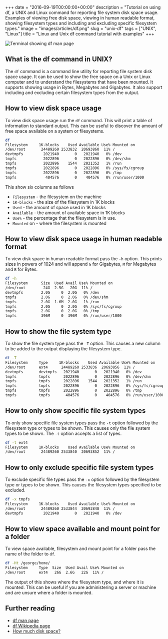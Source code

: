 +++
date = "2016-09-19T00:00:00+00:00"
description = "Tutorial on using df, a UNIX and Linux command for reporting file system disk space usage. Examples of viewing free disk space, viewing in human readable format, showing filesystem types and including and excluding specific filesystem types."
image = "images/articles/df.png"
slug = "unix-df"
tags = ["UNIX", "Linux"]
title = "Linux and Unix df command tutorial with examples"
+++

![Terminal showing df man page][2]

## What is the df command in UNIX?

The `df` command is a command line utility for reporting file system disk space
usage. It can be used to show the free space on a Unix or Linux computer and to
understand the filesystems that have been mounted. It supports showing usage in
Bytes, Megabytes and Gigabytes. It also support including and excluding certain
filesystem types from the output.

## How to view disk space usage

To view disk space usage run the `df` command. This will print a table of
information to standard output. This can be useful to discover the amount of
free space available on a system or filesystems.

```sh
df
Filesystem     1K-blocks    Used Available Use% Mounted on
/dev/root       24489260 2533832  20693860  11% /
devtmpfs         2021940       0   2021940   0% /dev
tmpfs            2022896       0   2022896   0% /dev/shm
tmpfs            2022896    1544   2021352   1% /run
tmpfs            2022896       0   2022896   0% /sys/fs/cgroup
tmpfs            2022896       0   2022896   0% /tmp
tmpfs             404576       0    404576   0% /run/user/1000
```

This show six columns as follows

- `Filesystem` - the filesystem on the machine
- `1K-blocks` - the size of the filesystem in 1K blocks
- `Used` - the amount of space used in 1K blocks
- `Available` - the amount of available space in 1K blocks
- `Use%` - the percentage that the filesystem is in use.
- `Mounted` on - where the filesystem is mounted

## How to view disk space usage in human readable format

To view disk space in human readable format pass the `-h` option. This prints
sizes in powers of 1024 and will append `G` for Gigabytes, `M` for Megabytes and
`B` for Bytes.

```sh
df -h
Filesystem      Size  Used Avail Use% Mounted on
/dev/root        24G  2.5G   20G  11% /
devtmpfs        2.0G     0  2.0G   0% /dev
tmpfs           2.0G     0  2.0G   0% /dev/shm
tmpfs           2.0G  1.6M  2.0G   1% /run
tmpfs           2.0G     0  2.0G   0% /sys/fs/cgroup
tmpfs           2.0G     0  2.0G   0% /tmp
tmpfs           396M     0  396M   0% /run/user/1000
```

## How to show the file system type

To show the file system type pass the `-T` option. This causes a new column to
be added to the output displaying the filesystem type.

```sh
df -T
Filesystem     Type     1K-blocks    Used Available Use% Mounted on
/dev/root      ext4      24489260 2533836  20693856  11% /
devtmpfs       devtmpfs   2021940       0   2021940   0% /dev
tmpfs          tmpfs      2022896       0   2022896   0% /dev/shm
tmpfs          tmpfs      2022896    1544   2021352   1% /run
tmpfs          tmpfs      2022896       0   2022896   0% /sys/fs/cgroup
tmpfs          tmpfs      2022896       0   2022896   0% /tmp
tmpfs          tmpfs       404576       0    404576   0% /run/user/1000
```

## How to only show specific file system types

To only show specific file system types pass the `-t` option followed by the
filesystem type or types to be shown. This causes only the file system types to
be shown. The `-t` option accepts a list of types.

```sh
df -t ext4
Filesystem     1K-blocks    Used Available Use% Mounted on
/dev/root       24489260 2533840  20693852  11% /
```

## How to only exclude specific file system types

To exclude specific file types pass the `-x` option followed by the filesystem
type or types to be shown. This causes the filesystem types specified to be
excluded.

```sh
df -x tmpfs
Filesystem     1K-blocks    Used Available Use% Mounted on
/dev/root       24489260 2533844  20693848  11% /
devtmpfs         2021940       0   2021940   0% /dev
```

## How to view space available and mount point for a folder

To view space available, filesystem and mount point for a folder pass the name
of the folder to `df`.

```sh
df -Ht /george/home/
Filesystem     Type  Size  Used Avail Use% Mounted on
/dev/root      ext4   26G  2.6G   22G  11% /
```

The output of this shows where the filesystem type, and where it is mounted.
This can be useful if you are administering a server or machine and are unsure
where a folder is mounted.

## Further reading

- [df man page][1]
- [df Wikipedia page][3]
- [How much disk space?][4]

[1]: http://linux.die.net/man/1/df
[2]: /images/articles/df.png "Linux and Unix df command"
[3]: https://en.wikipedia.org/wiki/Df_(Unix)
[4]: http://docstore.mik.ua/orelly/unix3/upt/ch15_08.htm
